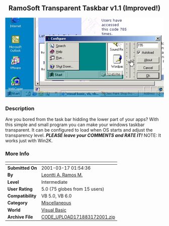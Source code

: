 ﻿<div align="center">

## RamoSoft Transparent Taskbar v1\.1 \(Improved\!\)

<img src="PIC2001318173657105.jpg">
</div>

### Description

Are you bored from the task bar hidding the lower part of your apps? With this simple and small program you can make your windows taskbar transparent. It can be configured to load when OS starts and adjust the transparency level. ***PLEASE leave your COMMENTS and RATE IT!*** NOTE: It works just with Win2K.
 
### More Info
 


<span>             |<span>
---                |---
**Submitted On**   |2001-03-17 01:54:36
**By**             |[Leontti A\. Ramos M\.](https://github.com/Planet-Source-Code/PSCIndex/blob/master/ByAuthor/leontti-a-ramos-m.md)
**Level**          |Intermediate
**User Rating**    |5.0 (75 globes from 15 users)
**Compatibility**  |VB 5\.0, VB 6\.0
**Category**       |[Miscellaneous](https://github.com/Planet-Source-Code/PSCIndex/blob/master/ByCategory/miscellaneous__1-1.md)
**World**          |[Visual Basic](https://github.com/Planet-Source-Code/PSCIndex/blob/master/ByWorld/visual-basic.md)
**Archive File**   |[CODE\_UPLOAD171883172001\.zip](https://github.com/Planet-Source-Code/leontti-a-ramos-m-ramosoft-transparent-taskbar-v1-1-improved__1-21705/archive/master.zip)








